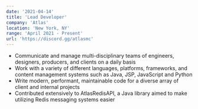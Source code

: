 ```yaml
---
date: '2021-04-14'
title: 'Lead Developer'
company: 'Atlas'
location: 'New York, NY'
range: 'April 2021 - Present'
url: 'https://discord.gg/atlasmc'
---
```


- Communicate and manage multi-disciplinary teams of engineers, designers, producers, and clients on a daily basis
- Work with a variety of different languages, platforms, frameworks, and content management systems such as Java, JSP, JavaScript and Python
- Write modern, performant, maintainable code for a diverse array of client and internal projects
- Contributed extensively to AtlasRedisAPI, a Java library aimed to make utilizing Redis messaging systems easier